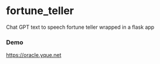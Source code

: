 # fortune_teller
Chat GPT text to speech fortune teller wrapped in a flask app

### Demo

https://oracle.yque.net
